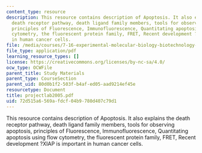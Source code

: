 ```yaml
---
content_type: resource
description: This resource contains description of Apoptosis. It also explains the
  death receptor pathway, death ligand family members, tools for observing apoptosis,
  principles of Fluorescence, Immunofluorescence, Quantitating apoptosis using flow
  cytometry, the fluorescent protein family, FRET, Recent development ?XIAP is important
  in human cancer cells.
file: /media/courses/7-16-experimental-molecular-biology-biotechnology-ii-spring-2005/72d515a6569afdcf04b9780d407c79d1_projectlab2005.pdf
file_type: application/pdf
learning_resource_types: []
license: https://creativecommons.org/licenses/by-nc-sa/4.0/
ocw_type: OCWFile
parent_title: Study Materials
parent_type: CourseSection
parent_uid: 80d0b1f2-503f-b4af-ed05-aad9214ef45e
resourcetype: Document
title: projectlab2005.pdf
uid: 72d515a6-569a-fdcf-04b9-780d407c79d1
---
```

This resource contains description of Apoptosis. It also explains the death receptor pathway, death ligand family members, tools for observing apoptosis, principles of Fluorescence, Immunofluorescence, Quantitating apoptosis using flow cytometry, the fluorescent protein family, FRET, Recent development ?XIAP is important in human cancer cells.
